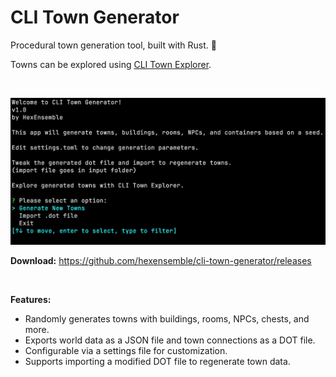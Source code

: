 # CLI Town Generator

Procedural town generation tool, built with Rust. 🏰

Towns can be explored using [CLI Town Explorer](https://github.com/hexensemble/cli-town-explorer).

<br>

![CLI Town Generator](preview.png)

**Download:** https://github.com/hexensemble/cli-town-generator/releases

<br>

**Features:**

- Randomly generates towns with buildings, rooms, NPCs, chests, and more.
- Exports world data as a JSON file and town connections as a DOT file.
- Configurable via a settings file for customization.
- Supports importing a modified DOT file to regenerate town data.
